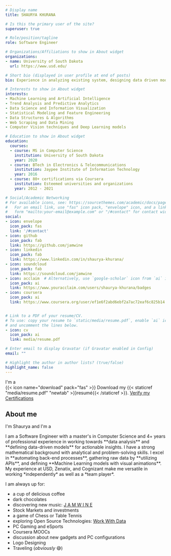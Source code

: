 ```yaml
---
# Display name
title: SHAURYA KHURANA

# Is this the primary user of the site?
superuser: true

# Role/position/tagline
role: Software Engineer

# Organizations/Affiliations to show in About widget
organizations:
- name: University of South Dakota
  url: https://www.usd.edu/

# Short bio (displayed in user profile at end of posts)
bio: Experience in analyzing existing system, designing data driven models and driving strategic plans by working with various stakeholders to manage entire project.

# Interests to show in About widget
interests:
- Machine Learning and Artificial Intelligence
- Trend Analysis and Predictive Analytics
- Data Science and Information Visualization
- Statistical Modeling and Feature Engineering
- Data Structures & Algorithms
- Web Scraping and Data Mining
- Computer Vision techniques and Deep Learning models

# Education to show in About widget
education:
  courses:
  - course: MS in Computer Science
    institution: University of South Dakota
    year: 2020
  - course: BTech in Electronics & Telecommunications
    institution: Jaypee Institute of Information Technology
    year: 2016
  - course: 80+ certifications via Coursera 
    institution: Esteemed universities and organizations
    year: 2012 - 2021

# Social/Academic Networking
# For available icons, see: https://sourcethemes.com/academic/docs/page-builder/#icons
#   For an email link, use "fas" icon pack, "envelope" icon, and a link in the
#   form "mailto:your-email@example.com" or "/#contact" for contact widget.
social:
- icon: envelope
  icon_pack: fas
  link: '/#contact'
- icon: github
  icon_pack: fab
  link: https://github.com/jamwine
- icon: linkedin
  icon_pack: fab
  link: https://www.linkedin.com/in/shaurya-khurana/
- icon: soundcloud
  icon_pack: fab
  link: https://soundcloud.com/jamwine
- icon: acclaim  # Alternatively, use `google-scholar` icon from `ai` icon pack
  icon_pack: ai
  link: https://www.youracclaim.com/users/shaurya-khurana/badges
- icon: coursera
  icon_pack: ai
  link: https://www.coursera.org/user/ef1e6f2abd6ebf2a7ac72eaf6c825b14


# Link to a PDF of your resume/CV.
# To use: copy your resume to `static/media/resume.pdf`, enable `ai` icons in `params.toml`, 
# and uncomment the lines below.
- icon: cv
  icon_pack: ai
  link: media/resume.pdf

# Enter email to display Gravatar (if Gravatar enabled in Config)
email: ""

# Highlight the author in author lists? (true/false)
highlight_name: false
---
```


<!-- home section start -->
  <section class="home" id="home">
          <div class="max-width">
              <div class="home-content">
                  <div class="text-3">I'm a <span class="typing"></span></div>
                  {{< icon name="download" pack="fas" >}} Download my {{< staticref "media/resume.pdf" "newtab" >}}resumé{{< /staticref >}}.
                  <a href="https://drive.google.com/drive/folders/1ax3GNom6oV6kqe4vubMIsGD5AwTUXgU7"> Verify my Certifications</a>
              </div>
          </div>
      </section>

  <!-- about section start -->
   <section class="about" id="about">
          <div class="max-width">
              <h2 class="title">About me</h2>
              <div class="about-content">
                      <div class="text">I'm Shaurya and I'm a <span class="typing-2"></span></div>
                      <p>I am a Software Engineer with a master's in Computer Science and 4+ years of professional experience in working towards **data analysis** and **defining data-driven models** for actionable insights. I have a strong mathematical background with analytical and problem-solving skills. I excel in **automating back-end processes**, gathering raw data by **utilizing APIs**, and defining **Machine Learning models with visual animations**. My experience at USD, Zenatix, and Cognizant make me versatile in working *independently* as well as a *team player*.</p>
              </div>
          </div>
      </section>

I am always up for:
 - a cup of delicious coffee
 - dark chocolates
 - discovering new music: [J A M W I N E](https://jam-wine.tumblr.com/)
 - Stock Markets and investments
 - a game of Chess or Table Tennis
 - exploring Open Source Technologies: [Work With Data](https://workwithdata.tumblr.com/)
 - PC Gaming and eSports
 - Coursera MOOCs
 - discussion about new gadgets and PC configurations
 - Logo Designing
 - Traveling (*obviously* :sweat_smile:)

<!-- {{< icon name="download" pack="fas" >}} Download my {{< staticref "media/resume.pdf" "newtab" >}}resumé{{< /staticref >}}. -->

<!-- {{< icon name="download" pack="fas" >}} Verify my [Certifications](https://drive.google.com/drive/folders/1ax3GNom6oV6kqe4vubMIsGD5AwTUXgU7) -->